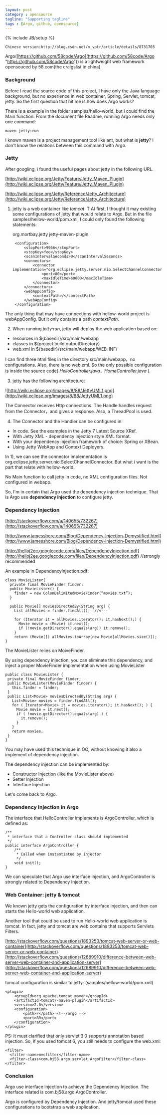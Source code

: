```yaml
---
layout: post
category : opensource
tagline: "Supporting tagline"
tags : [Argo, github, opensource]
---
```

{% include JB/setup %}

    Chinese version:http://blog.csdn.net/m_vptr/article/details/8731703

Argo([https://github.com/58code/Argo](https://github.com/58code/Argo "https://github.com/58code/Argo")) is a lightweight web framework opensouced by 58.com(the craigslist in china). 

### Background ###

Before I read the source code of this project, I have only the Java language background, but no experience in web container, Spring, Servlet, tomcat, jetty. So the first question that hit me is how does Argo works?


There is a example in the folder samples/hello-world, but i could find the Main function. From the document file Readme, running Argo needs only one command:

    maven jetty:run

I known maven is a project management tool like ant, but what is **jetty**? I don't know the relations between this command with Argo.

### Jetty ###

After googling, i found the useful pages about jetty in the following URL.

[http://wiki.eclipse.org/Jetty/Feature/Jetty_Maven_Plugin](http://wiki.eclipse.org/Jetty/Feature/Jetty_Maven_Plugin)

[http://wiki.eclipse.org/Jetty/Reference/Jetty_Architecture](http://wiki.eclipse.org/Jetty/Reference/Jetty_Architecture)

1) jetty is a web container like *tomcat*.
T
At first, I thought it may existing some configurations of jetty that would relate to Argo. But in the file samples/hellow-world/pom.xml, I could only found the following statements:

	<plugin>  
	    <!-- http://wiki.eclipse.org/Jetty/Feature/Jetty_Maven_Plugin -->  
	    <groupId>org.mortbay.jetty</groupId>  
	    <artifactId>jetty-maven-plugin</artifactId>  
	  
	    <configuration>  
	        <stopPort>9966</stopPort>  
	        <stopKey>foo</stopKey>  
	        <scanIntervalSeconds>0</scanIntervalSeconds>  
	        <connectors>  
	            <connector implementation="org.eclipse.jetty.server.nio.SelectChannelConnector">  
	                <port>80</port>  
	                <maxIdleTime>60000</maxIdleTime>  
	            </connector>  
	        </connectors>  
	        <webAppConfig>  
	            <contextPath>/</contextPath>  
	        </webAppConfig>  
	    </configuration>  
	</plugin>  

The only thing that may have connections with hellow-world project is webAppConfig. But it only contains a path *contextPath*.

2) When running *jetty:run*, jetty will deploy the web application based on:

- resources in ${basedir}/src/main/webapp
- classes in ${project.build.outputDirectory}
- web.xml in ${basedir}/src/main/webapp/WEB-INF/

I can find three html files in the directory src/main/webapp，no configurations. Also, there is no web.xml. So the only possible configuration is inside the source code( *HelloController.java*，*HomeController.java* ).


3) jetty has the following architecture:

![http://wiki.eclipse.org/images/8/88/JettyUML1.png](http://wiki.eclipse.org/images/8/88/JettyUML1.png)

The Connector receives Http connections. The Handle handles request from the Connector，and gives a response. Also, a ThreadPool is used.

4) The Connector and the Handler can be configured in:

- In code. See the examples in the Jetty 7 Latest Source XRef.
- With Jetty XML - dependency injection style XML format.
- With your dependency injection framework of choice: Spring or XBean.
- Using Jetty WebApp and Context Deployers.

In 1), we can see the connector implementation is org.eclipse.jetty.server.nio.SelectChannelConnector. But what i want is the part that relate with hellow-world.

No Main function to call jetty in code, no XML configuration files. Not configured in webapp. 

So, I'm in certain that Argo used the dependency injection technique. That is Argo use **dependency injection** to configure jetty.


### Dependency Injection ###
[http://stackoverflow.com/a/140655/732267](http://stackoverflow.com/a/140655/732267)

[http://www.jamesshore.com/Blog/Dependency-Injection-Demystified.html](http://www.jamesshore.com/Blog/Dependency-Injection-Demystified.html)

[http://helloj2ee.googlecode.com/files/DependencyInjection.pdf](http://helloj2ee.googlecode.com/files/DependencyInjection.pdf) //strongly recommended 

An example in DependencyInjection.pdf:

    class MovieLister{
      private final MovieFinder finder;
      public MovieLister() {
        finder = new ColonDelimitedMovieFinder(“movies.txt”);
      }

      public Movie[] moviesDirectedBy(String arg) {  
        List allMovies = finder.findAll();  //<---

        for (Iterator it = allMovies.iterator(); it.hasNext();) {  
          Movie movie = (Movie) it.next();  
          if (!movie.getDirector().equals(arg)) it.remove();  
        }
        return (Movie[]) allMovies.toArray(new Movie[allMovies.size()]);  
    }
    

The MovieLister relies on MoiveFinder. 

By using dependency injection, you can eliminate this dependency, and inject a proper MovieFinder implementation when using MovieLister

    public class MovieLister {
     private final MovieFinder finder;
     public MovieLister(MovieFinder finder) {
       this.finder = finder;
     }
     public List<Movie> moviesDirectedBy(String arg) {
       List<Movie> movies = finder.findAll();
       for ( Iterator<Movie> it = movies.iterator(); it.hasNext(); ) {
         Movie movie = it.next();
         if ( !movie.getDirector().equals(arg) ) {
           it.remove();
         }
       }
       return movies;
     }
    }

You may have used this technique in OO, without knowing it also a implement of dependency injection. 

The dependency injection can be implemented by:

- Constructor Injection (like the MovieLister above)
- Setter Injection
- Interface Injection

Let's come back to Argo.

### Dependency Injection in Argo ###

The interface that HelloController implements is ArgoController, which is defined as:

	/**
	 * interface that a Controller class should implemented
	 */
	public interface ArgoController {
	    /**
	     * Called when instantiated by injector
	     */  
	    void init();
	}

We can speculate that Argo use interface injection, and ArgoController is strongly related to Dependency Injection.

### Web Container: jetty & tomcat ###

We known jetty gets the configuration by interface injection, and then can starts the Hello-world web application.

Another tool that could be used to run Hello-world web application is tomcat. In fact, jetty and tomcat are web contains that supports Servlets Filters.

[http://stackoverflow.com/questions/1893253/tomcat-web-server-or-web-container](http://stackoverflow.com/questions/1893253/tomcat-web-server-or-web-container)
[http://stackoverflow.com/questions/12689910/difference-between-web-server-web-container-and-application-server](http://stackoverflow.com/questions/12689910/difference-between-web-server-web-container-and-application-server)

tomcat configuration is similar to jetty: (samples/hellow-world/pom.xml)

	<plugin>  
	    <groupId>org.apache.tomcat.maven</groupId>
	    <artifactId>tomcat7-maven-plugin</artifactId>
	    <version>2.0</version>
	    <configuration>
	        <path>/</path> <!--/argo -->
	        <port>80</port>
	    </configuration>
	</plugin>

PS: It must clarified that only servlet 3.0 supports annotation based injection. So, if you used tomcat 6, you still needs to configure the web.xml:

    <filter>
      <filter-name>mvcfilter</filter-name>
      <filter-class>com.bj58.argo.servlet.ArgoFilter</filter-class>
    </filter>

### Conclusion ###

Argo use interface injection to achieve the Dependency Injection. The interface related is com.bj58.argo.ArgoController.

Argo is configured by Dependency Injection. And jetty/tomcat used these configurations to bootstrap a web application.
